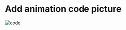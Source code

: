 # Add animation code picture
![code](https://github.com/user-attachments/assets/c98db8c0-6213-493a-86e1-b8d8502422e1)

